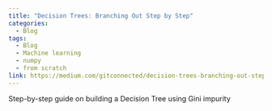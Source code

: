 ```yaml
---
title: "Decision Trees: Branching Out Step by Step"
categories:
  - Blog
tags:
  - Blog
  - Machine learning
  - numpy
  - from scratch
link: https://medium.com/gitconnected/decision-trees-branching-out-step-by-step-7d56d4a316bc
---
```


Step-by-step guide on building a Decision Tree using Gini impurity
